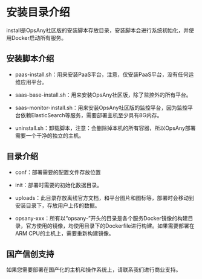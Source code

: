 # 安装目录介绍

install是OpsAny社区版的安装脚本存放目录，安装脚本会进行系统初始化，并使用Docker启动所有服务。

## 安装脚本介绍

- paas-install.sh：用来安装PaaS平台，注意，仅安装PaaS平台，没有任何运维应用平台。

- saas-base-install.sh：用来安装OpsAny社区版，除了监控外的所有平台。

- saas-monitor-install.sh：用来安装OpsAny社区版的监控平台，因为监控平台依赖ElasticSearch等服务，需要部署主机至少具有8G内存。

- uninstall.sh：卸载脚本，注意：会删除掉本机的所有容器，所以OpsAny部署需要一个干净的独立的主机。

## 目录介绍

- conf：部署需要的配置文件存放位置

- init：部署时需要的初始化数据目录。

- uploads：此目录存放离线官方文档，和平台图片和图标等，部署时会移动到安装目录下，存放用户上传的数据。

- opsany-xxx：所有以“opsany-”开头的目录是各个服务Docker镜像的构建目录，官方使用的镜像，均使用目录下的Dockerfile进行构建。如果需要部署在ARM CPU的主机上，需要重新构建镜像。

## 国产信创支持

如果您需要部署在国产化的主机和操作系统上，请联系我们进行商业支持。
